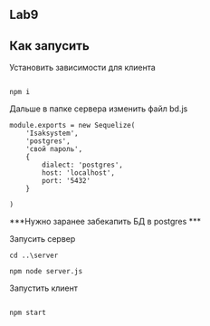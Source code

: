 ## Lab9 ##

## Как запусить ##


Установить зависимости для клиента

```

npm i
```

Дальше в папке сервера изменить файл bd.js

```
module.exports = new Sequelize(
    'Isaksystem',
    'postgres',
    'свой пароль',
    {
        dialect: 'postgres',
        host: 'localhost',
        port: '5432'
    }

)
```

***Нужно заранее забекапить БД в postgres *** 

Запусить сервер

```
cd ..\server

npm node server.js
```

Запустить клиент

```

npm start
```